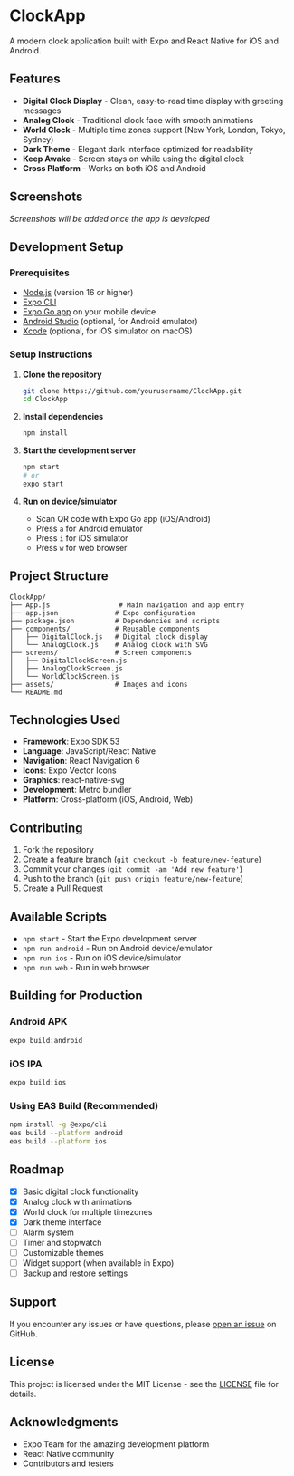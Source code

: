 # ClockApp

A modern clock application built with Expo and React Native for iOS and Android.

## Features

- **Digital Clock Display** - Clean, easy-to-read time display with greeting messages
- **Analog Clock** - Traditional clock face with smooth animations
- **World Clock** - Multiple time zones support (New York, London, Tokyo, Sydney)
- **Dark Theme** - Elegant dark interface optimized for readability
- **Keep Awake** - Screen stays on while using the digital clock
- **Cross Platform** - Works on both iOS and Android

## Screenshots

*Screenshots will be added once the app is developed*

## Development Setup

### Prerequisites

- [Node.js](https://nodejs.org/) (version 16 or higher)
- [Expo CLI](https://docs.expo.dev/get-started/installation/)
- [Expo Go app](https://expo.dev/client) on your mobile device
- [Android Studio](https://developer.android.com/studio) (optional, for Android emulator)
- [Xcode](https://developer.apple.com/xcode/) (optional, for iOS simulator on macOS)

### Setup Instructions

1. **Clone the repository**
   ```bash
   git clone https://github.com/yourusername/ClockApp.git
   cd ClockApp
   ```

2. **Install dependencies**
   ```bash
   npm install
   ```

3. **Start the development server**
   ```bash
   npm start
   # or
   expo start
   ```

4. **Run on device/simulator**
   - Scan QR code with Expo Go app (iOS/Android)
   - Press `a` for Android emulator
   - Press `i` for iOS simulator
   - Press `w` for web browser

## Project Structure

```
ClockApp/
├── App.js                 # Main navigation and app entry
├── app.json              # Expo configuration
├── package.json          # Dependencies and scripts
├── components/           # Reusable components
│   ├── DigitalClock.js   # Digital clock display
│   └── AnalogClock.js    # Analog clock with SVG
├── screens/              # Screen components
│   ├── DigitalClockScreen.js
│   ├── AnalogClockScreen.js
│   └── WorldClockScreen.js
├── assets/               # Images and icons
└── README.md
```

## Technologies Used

- **Framework**: Expo SDK 53
- **Language**: JavaScript/React Native
- **Navigation**: React Navigation 6
- **Icons**: Expo Vector Icons
- **Graphics**: react-native-svg
- **Development**: Metro bundler
- **Platform**: Cross-platform (iOS, Android, Web)

## Contributing

1. Fork the repository
2. Create a feature branch (`git checkout -b feature/new-feature`)
3. Commit your changes (`git commit -am 'Add new feature'`)
4. Push to the branch (`git push origin feature/new-feature`)
5. Create a Pull Request

## Available Scripts

- `npm start` - Start the Expo development server
- `npm run android` - Run on Android device/emulator
- `npm run ios` - Run on iOS device/simulator  
- `npm run web` - Run in web browser

## Building for Production

### Android APK
```bash
expo build:android
```

### iOS IPA
```bash
expo build:ios
```

### Using EAS Build (Recommended)
```bash
npm install -g @expo/cli
eas build --platform android
eas build --platform ios
```

## Roadmap

- [x] Basic digital clock functionality
- [x] Analog clock with animations
- [x] World clock for multiple timezones
- [x] Dark theme interface
- [ ] Alarm system
- [ ] Timer and stopwatch
- [ ] Customizable themes
- [ ] Widget support (when available in Expo)
- [ ] Backup and restore settings

## Support

If you encounter any issues or have questions, please [open an issue](https://github.com/yourusername/ClockApp/issues) on GitHub.

## License

This project is licensed under the MIT License - see the [LICENSE](LICENSE) file for details.

## Acknowledgments

- Expo Team for the amazing development platform
- React Native community
- Contributors and testers